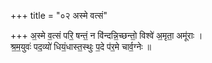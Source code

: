 +++
title = "०२ अस्मे वत्सं"

+++
अ॒स्मे व॒त्सं परि॒ षन्तं॒ न वि॑न्दन्नि॒च्छन्तो॒ विश्वे॑ अ॒मृता॒ अमू॑राः ।  
श्र॒म॒युवः॑ पद॒व्यो॑ धियं॒धास्त॒स्थुः प॒दे प॑र॒मे चार्व॒ग्नेः ॥